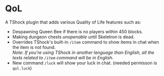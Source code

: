 # QoL
A TShock plugin that adds various Quality of Life features such as:
* Despawning Queen Bee if there is no players within 450 blocks.
* Making dungeon chests _unopenable_ until Skeletron is dead.
* Overrides TShock's built-in ``/item`` command to show items in chat when the item is not found. <br>
  _Note: If you're using TShock in another language than English, all the texts related to ``/item`` command will be in English._
* New command ``/luck`` will show your luck in chat. (needed permisson is ``qol.luck``)
